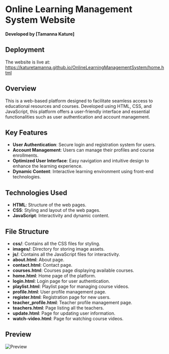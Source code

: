 # Online Learning Management System Website

**Developed by [Tamanna Kature]**

## Deployment
The website is live at: 
https://katuretamanna.github.io/OnlineLearningManagementSystem/home.html

## Overview
This is a web-based platform designed to facilitate seamless access to educational resources and courses. Developed using HTML, CSS, and JavaScript, this platform offers a user-friendly interface and essential functionalities such as user authentication and account management.

## Key Features
- **User Authentication**: Secure login and registration system for users.
- **Account Management**: Users can manage their profiles and course enrollments.
- **Optimized User Interface**: Easy navigation and intuitive design to enhance the learning experience.
- **Dynamic Content**: Interactive learning environment using front-end technologies.

## Technologies Used
- **HTML**: Structure of the web pages.
- **CSS**: Styling and layout of the web pages.
- **JavaScript**: Interactivity and dynamic content.

## File Structure
- **css/**: Contains all the CSS files for styling.
- **images/**: Directory for storing image assets.
- **js/**: Contains all the JavaScript files for interactivity.
- **about.html**: About page.
- **contact.html**: Contact page.
- **courses.html**: Courses page displaying available courses.
- **home.html**: Home page of the platform.
- **login.html**: Login page for user authentication.
- **playlist.html**: Playlist page for managing course videos.
- **profile.html**: User profile management page.
- **register.html**: Registration page for new users.
- **teacher_profile.html**: Teacher profile management page.
- **teachers.html**: Page listing all the teachers.
- **update.html**: Page for updating user information.
- **watch-video.html**: Page for watching course videos.

## Preview
![Preview](preview.png)



